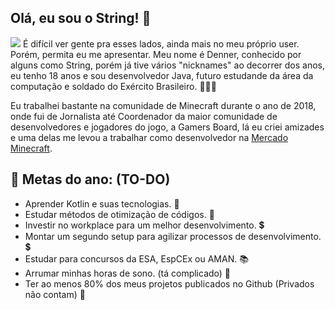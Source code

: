 ## Olá, eu sou o String! :wave:

<img src="https://i.imgur.com/dVmd69i.png">
É difícil ver gente pra esses lados, ainda mais no meu próprio user. Porém, permita eu me apresentar.
Meu nome é Denner, conhecido por alguns como String, porém já tive vários "nicknames" ao decorrer dos anos, eu tenho 18 anos e sou desenvolvedor Java, futuro estudande da área da computação e soldado do Exército Brasileiro. 👨🏾‍💻

Eu trabalhei bastante na comunidade de Minecraft durante o ano de 2018, onde fui de Jornalista até Coordenador da maior comunidade de desenvolvedores e jogadores do jogo, a Gamers Board, lá eu criei amizades e uma delas me levou a trabalhar como desenvolvedor na [Mercado Minecraft](https://mercado-minecraft.com.br/).

## 📌 Metas do ano: (TO-DO)
- Aprender Kotlin e suas tecnologias. 📌
- Estudar métodos de otimização de códigos. 📌
- Investir no workplace para um melhor desenvolvimento. 💲
- Montar um segundo setup para agilizar processos de desenvolvimento. 💲
- Estudar para concursos da ESA, EspCEx ou AMAN. 📚
- Arrumar minhas horas de sono. (tá complicado) 🛌
- Ter ao menos 80% dos meus projetos publicados no Github (Privados não contam) 📁


